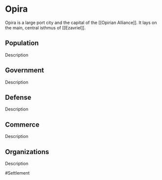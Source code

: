 # Opira
Opira is a large port city and the capital of the [[Opirian Alliance]]. It lays on the main, central isthmus of [[Ezavriel]].

## Population
Description

## Government
Description

## Defense
Description

## Commerce
Description

## Organizations
Description

#Settlement 